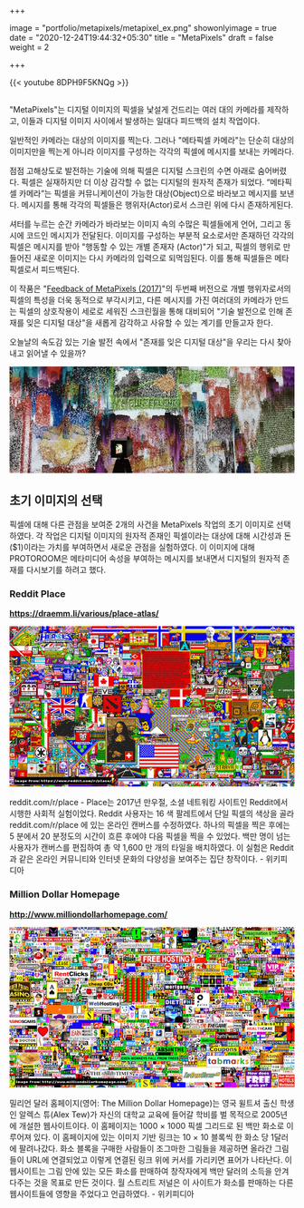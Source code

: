 +++

image = "portfolio/metapixels/metapixel_ex.png"
showonlyimage = true
date = "2020-12-24T19:44:32+05:30"
title = "MetaPixels"
draft = false
weight = 2

+++



 {{< youtube 8DPH9F5KNQg >}}

## 
"MetaPixels"는 디지털 이미지의 픽셀을 낯설게 건드리는 여러 대의 카메라를 제작하고, 이들과 디지털 이미지 사이에서 발생하는 일대다 피드백의 설치 작업이다.

일반적인 카메라는 대상의 이미지를 찍는다. 그러나 "메타픽셀 카메라"는 단순히 대상의 이미지만을 찍는게 아니라 이미지를 구성하는 각각의 픽셀에 메시지를 보내는 카메라다.

점점 고해상도로 발전하는 기술에 의해  픽셀은 디지털 스크린의 수면 아래로 숨어버렸다. 픽셀은 실재하지만 더 이상 감각할 수 없는 디지털의 원자적 존재가 되었다. “메타픽셀 카메라”는 픽셀을 커뮤니케이션이 가능한 대상(Object)으로 바라보고 메시지를 보낸다. 메시지를 통해 각각의 픽셀들은 행위자(Actor)로서 스크린 위에 다시 존재하게된다.

셔터를 누르는 순간 카메라가 바라보는 이미지 속의 수많은 픽셀들에게 언어, 그리고 동시에 코드인 메시지가 전달된다. 이미지를 구성하는 부분적 요소로서만 존재하던 각각의 픽셀은 메시지를 받아 "행동할 수 있는 개별 존재자 (Actor)"가 되고, 픽셀의 행위로 만들어진 새로운 이미지는 다시 카메라의 입력으로 되먹임된다. 이를 통해 픽셀들은 메타픽셀로서 피드백된다.

이 작품은 "[Feedback of MetaPixels (2017)](/works/feedback-of-metapixels)"의 두번째 버전으로 개별 행위자로서의 픽셀의 특성을 더욱 동적으로 부각시키고, 다른 메시지를 가진 여러대의 카메라가 만드는 픽셀의 상호작용이 세로로 세워진 스크린월을 통해 대비되어 "기술 발전으로 인해 존재를 잊은 디지털 대상"을 새롭게 감각하고 사유할 수 있는 계기를 만들고자 한다.

오늘날의 속도감 있는 기술 발전 속에서 "존재를 잊은 디지털 대상"을 우리는 다시 찾아내고 읽어낼 수 있을까?




![](./front.jpg)



## 초기 이미지의 선택
픽셀에 대해 다른 관점을 보여준 2개의 사건을 MetaPixels 작업의 초기 이미지로 선택하였다. 각 작업은 디지털 이미지의 원자적 존재인 픽셀이라는 대상에 대해 시간성과 돈($1)이라는 가치를 부여하면서 새로운 관점을 실험하였다. 이 이미지에 대해 PROTOROOM은 메타미디어 속성을 부여하는 메시지를 보내면서 디지털의 원자적 존재를 다시보기를 하려고 했다.

### Reddit Place
**<https://draemm.li/various/place-atlas/>**

![](./init01.png)

reddit.com/r/place - Place는 2017년 만우절, 소셜 네트워킹 사이트인 Reddit에서 시행한 사회적 실험이었다. Reddit 사용자는 16 색 팔레트에서 단일 픽셀의 색상을 골라  reddit.com/r/place 에 있는 온라인 캔버스를 수정하였다. 하나의 픽셀을 찍은 후에는 5 분에서 20 분정도의 시간이 흐른 후에야 다음 픽셀을 찍을 수 있었다. 백만 명이 넘는 사용자가 캔버스를 편집하여 총 약 1,600 만 개의 타일을 배치하였다. 이 실험은 Reddit과 같은 온라인 커뮤니티와 인터넷 문화의 다양성을 보여주는 집단 창작이다. - 위키피디아

### Million Dollar Homepage

**<http://www.milliondollarhomepage.com/>**

![](./init02.png)

밀리언 달러 홈페이지(영어: The Million Dollar Homepage)는 영국 윌트셔 출신 학생인 알렉스 튜(Alex Tew)가 자신의 대학교 교육에 들어갈 학비를 벌 목적으로 2005년에 개설한 웹사이트이다. 이 홈페이지는 1000 × 1000 픽셀 그리드로 된 백만 화소로 이루어져 있다. 이 홈페이지에 있는 이미지 기반 링크는 10 × 10 블록씩 한 화소 당 1달러에 팔려나갔다. 화소 블록을 구매한 사람들이 조그마한 그림들을 제공하면 올라간 그림들이 URL에 연결되었고 이렇게 연결된 링크 위에 커서를 가리키면 표어가 나타난다. 이 웹사이트는 그림 안에 있는 모든 화소를 판매하여 창작자에게 백만 달러의 소득을 안겨다주는 것을 목표로 만든 것이다. 월 스트리트 저널은 이 사이트가 화소를 판매하는 다른 웹사이트들에 영향을 주었다고 언급하였다. - 위키피디아

